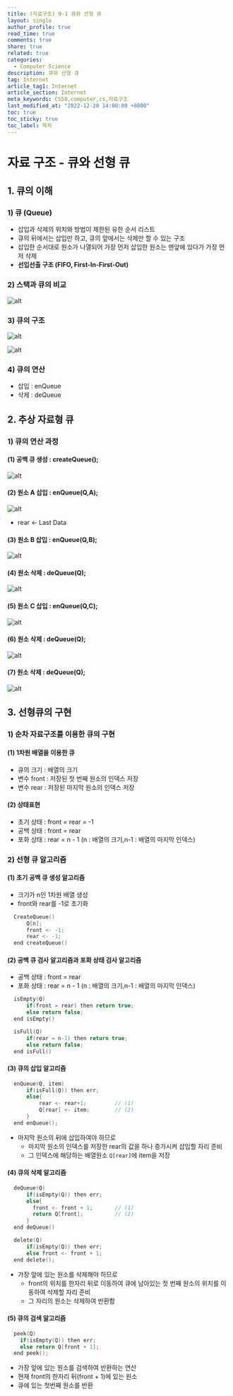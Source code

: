 ```yaml
---
title: (자료구조) 9-1 큐와 선형 큐
layout: single
author_profile: true
read_time: true
comments: true
share: true
related: true
categories:
  - Computer Science
description: 큐와 선형 큐
tag: Internet
article_tag1: Internet
article_section: Internet
meta_keywords: CS50,computer,cs,자료구조
last_modified_at: "2022-12-20 14:00:00 +0800"
toc: true
toc_sticky: true
toc_label: 목차
---
```


# 자료 구조 - 큐와 선형 큐

## 1. 큐의 이해

### 1) 큐 (Queue)

- 삽입과 삭제의 위치와 방법이 제한된 유한 순서 리스트
- 큐의 뒤에서는 삽입만 하고, 큐의 앞에서는 삭제만 할 수 있는 구조
- 삽입한 순서대로 원소가 나열되어 가장 먼저 삽입한 원소는 맨앞에 있다가 가장 먼저 삭제
- **선입선출 구조 (FIFO, First-In-First-Out)**

### 2) 스택과 큐의 비교

![alt](/assets/images/post/ComputerStudy/404.png)

### 3) 큐의 구조

![alt](/assets/images/post/ComputerStudy/405.png)

![alt](/assets/images/post/ComputerStudy/406.png)

### 4) 큐의 연산

- 삽입 : enQueue
- 삭제 : deQueue

## 2. 추상 자료형 큐

### 1) 큐의 연산 과정

#### (1) 공백 큐 생성 : createQueue();

![alt](/assets/images/post/ComputerStudy/407.png)

#### (2) 원소 A 삽입 : enQueue(Q,A);

![alt](/assets/images/post/ComputerStudy/408.png)

- rear <- Last Data

#### (3) 원소 B 삽입 : enQueue(Q,B);

![alt](/assets/images/post/ComputerStudy/409.png)

#### (4) 원소 삭제 : deQueue(Q);

![alt](/assets/images/post/ComputerStudy/410.png)

#### (5) 원소 C 삽입 : enQueue(Q,C);

![alt](/assets/images/post/ComputerStudy/411.png)

#### (6) 원소 삭제 : deQueue(Q);

![alt](/assets/images/post/ComputerStudy/412.png)

#### (7) 원소 삭제 : deQueue(Q);

![alt](/assets/images/post/ComputerStudy/413.png)

## 3. 선형큐의 구현

### 1) 순차 자료구조를 이용한 큐의 구현

#### (1) 1차원 배열을 이용한 큐

- 큐의 크기 : 배열의 크기
- 변수 front : 저장된 첫 번째 원소의 인덱스 저장
- 변수 rear : 저장된 마지막 원소의 인덱스 저장

#### (2) 상태표현

- 초기 상태 : front = rear = -1
- 공백 상태 : front = rear
- 포화 상태 : rear = n - 1 (n : 배열의 크기,n-1 : 배열의 마지막 인덱스)

### 2) 선형 큐 알고리즘

#### (1) 초기 공백 큐 생성 알고리즘

- 크기가 n인 1차원 배열 생성
- front와 rear를 -1로 초기화

```c
  CreateQueue()
      Q[n];
      front <- -1;
      rear <- -1;
  end createQueue()
```

#### (2) 공백 큐 검사 알고리즘과 포화 상태 검사 알고리즘

- 공백 상태 : front = rear
- 포화 상태 : rear = n - 1 (n : 배열의 크기,n-1 : 배열의 마지막 인덱스)

```c
  isEmpty(Q)
      if(front = rear) then return true;
      else return false;
  end isEmpty()

  isFull(Q)
      if(rear = n-1) then return true;
      else return false;
  end isFull()
```

#### (3) 큐의 삽입 알고리즘

```c
  enQueue(Q, item)
      if(isFull(Q)) then err;
      else{
          rear <- rear+1;         // (1)
          Q[rear] <- item;        // (2)
      }
  end enQueue();
```

- 마지막 원소의 뒤에 삽입하여야 하므로
  - 마지막 원소의 인덱스를 저장한 rear의 값을 하나 증가시켜 삽입할 자리 준비
  - 그 인덱스에 해당하는 배열원소 `Q[rear]`에 item을 저장

#### (4) 큐의 삭제 알고리즘

```c
  deQueue(Q)
      if(isEmpty(Q)) then err;
      else{
        front <- front + 1;       // (1)
        return Q[front];          // (2)
      }
  end deQueue()

  delete(Q)
      if(isEmpty(Q)) then err;
      else front <- front + 1;
  end delete();
```

- 가장 앞에 있는 원소를 삭제해야 하므로
  - front의 위치를 한자리 뒤로 이동하여 큐에 남아있는 첫 번째 원소의 위치를 이동하여 삭제할 자리 준비
  - 그 자리의 원소는 삭제하여 반환함

#### (5) 큐의 검색 알고리즘

```c
  peek(Q)
    if(isEmpty(Q)) then err;
    else return Q[front + 1];
  end peek();
```

- 가장 앞에 있는 원소를 검색하여 반환하는 연산
- 현재 front의 한자리 뒤(front + 1)에 있는 원소
- 큐에 있는 첫번째 원소를 반환
